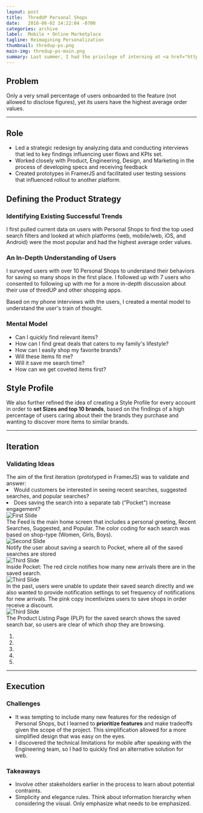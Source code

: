 ```yaml
---
layout: post
title:  ThredUP Personal Shops
date:   2016-06-02 14:22:04 -0700
categories: archive
label:  Mobile • Online Marketplace
tagline: Reimagining Personalization
thumbnail: thredup-ps.png
main-img: thredup-ps-main.png
summary: Last summer, I had the privilege of interning at <a href="http://thredup.com" target="_blank">ThredUP</a>, the world's largest online fashion resale shop for women and children, with the Product team. My role was a mix of Product Management and Product Design, which allowed me to learn  the process of making design decisions with the end goal of increasing onboarding conversion rates. My main project for the summer was redesigning Personal Shops, a personalization feature that saves product filters, so that it can provide suggestions based on their top brands.
---
```

<section class="project-body">
  <h2>Problem</h2>
  <p>
  Only a very small percentage of users onboarded to the feature (not allowed to disclose figures), yet its users have the highest average order values.
  </p>
</section>
<hr>
<section class="project-body">
<h2>Role</h2>
<p>
<ul>
      <li>Led a strategic redesign by analyzing data and conducting interviews that led to key findings influencing user flows and KPIs set.</li>
      <li>Worked closely with Product, Engineering, Design, and Marketing in the process of developing specs and receiving feedback</li>
      <li>Created prototypes in FramerJS and facilitated user testing sessions that influenced rollout to another platform.</li>
</ul>
</p>
</section>
<section class="project-body">
  <h2>Defining the Product Strategy</h2>
  <h3 class="project-body">Identifying Existing Successful Trends</h3>
  <p>
      I first pulled current data on users with Personal Shops to find the top used search filters and looked at which platforms (web, mobile/web, iOS, and Android) were the most popular and had the highest average order values.
  </p>
  <h3 class="project-body">An In-Depth Understanding of Users</h3>
  <p>
     I surveyed users with over 10 Personal Shops to understand their behaviors for saving so many shops in the first place. I followed up with 7 users who consented to following up with me for a more in-depth discussion about their use of thredUP and other shopping apps.
  </p>
<p>Based on my phone interviews with the users, I created a mental model to understand the user's train of thought.
    <h3 class="project-body">Mental Model</h3>
    <ul>
      <li>Can I quickly find relevant items?</li>
      <li>How can I find great deals that caters to my family's lifestyle?</li>
      <li>How can I easily shop my favorite brands?</li>
      <li>Will these items fit me?</li>
      <li>Will it save me search time?</li>
      <li>How can we get coveted items first?</li>
    </ul>
  </p>
</section>

<section class="project-body">
<h2>Style Profile</h2>
We also further refined the idea of creating a Style Profile for every account in order to <strong>set Sizes and top 10 brands</strong>, based on the findings of a high percentage of users caring about their the brands they purchase and wanting to discover more items to similar brands.
</section>

<hr>

<section class="project-body">
  <h2>Iteration</h2>
  <h3 class="project-body">Validating Ideas</h3>
  The aim of the first iteration (prototyped in FramerJS) was to validate and answer:
  <li>Would customers be interested in seeing recent searches, suggested searches, and popular searches?</li>
  <li>Does saving the search into a separate tab ("Pocket") increase engagement?</li>
    <div id="myCarousel" class="carousel slide" data-ride="carousel">
    <!-- Carousel indicators -->
    <!-- Wrapper for carousel items -->
    <div class="carousel-inner">
        <div class="item active">
            <img src="/img/portfolio/thredup-ps/v1-home.png" alt="First Slide">
            <div class="carousel-caption active">
            The Feed is the main home screen that includes a personal greeting, Recent Searches, Suggested, and Popular. The color coding for each search was based on shop-type (Women, Girls, Boys).
            </div>
        </div>
        <div class="item">
            <img src="/img/portfolio/thredup-ps/v1-popup.png" alt="Second Slide">
            <div class="carousel-caption active">
            Notify the user about saving a search to Pocket, where all of the saved searches are stored
            </div>
        </div>
        <div class="item">
            <img src="/img/portfolio/thredup-ps/v1-pocket.png" alt="Third Slide">
            <div class="carousel-caption active">
            Inside Pocket: The red circle notifies how many new arrivals there are in the saved search.
            </div>
        </div>
        <div class="item">
            <img src="/img/portfolio/thredup-ps/v1-pocketedit.png" alt="Third Slide">
            <div class="carousel-caption active">
            In the past, users were unable to update their saved search directly and we also wanted to provide notification settings to set frequency of notifications for new arrivals. The pink copy incentivizes users to save shops in order receive a discount.
            </div>
        </div>
        <div class="item">
            <img src="/img/portfolio/thredup-ps/v1-PLP.png" alt="Third Slide">
            <div class="carousel-caption active">
            The Product Listing Page (PLP) for the saved search shows the saved search bar, so users are clear of which shop they are browsing.
            </div>
        </div>
    </div>
    <ol class="carousel-indicators">
        <li data-target="#myCarousel" data-slide-to="0" class="active"></li>
        <li data-target="#myCarousel" data-slide-to="1"></li>
        <li data-target="#myCarousel" data-slide-to="2"></li>
        <li data-target="#myCarousel" data-slide-to="3"></li>
        <li data-target="#myCarousel" data-slide-to="4"></li>
    </ol>   
    <!-- Carousel controls -->
    <a class="carousel-control left" href="#myCarousel" data-slide="prev">
        <span class="glyphicon glyphicon-chevron-left"></span>
    </a>
    <a class="carousel-control right" href="#myCarousel" data-slide="next">
        <span class="glyphicon glyphicon-chevron-right"></span>
    </a>
  </div>
</section>
<hr>
<section class="project-body">
<h2>Execution</h2>
<h3 class="project-body">Challenges</h3>
<ul>
  <li>It was tempting to include many new features for the redesign of Personal Shops, but I learned to <strong>prioritize features</strong> and make tradeoffs given the scope of the project. This simplification allowed for a more simplified design that was easy on the eyes.</li>
  <li>I discovered the technical limitations for mobile after speaking with the Engineering team, so I had to quickly find an alternative solution for web.</li>
</ul>
<h3 class="project-body">Takeaways</h3>
<ul>
  <li>Involve other stakeholders earlier in the process to learn about potential contraints.</li>
  <li>Simplicity and elegance rules. Think about information hierarchy when considering the visual. Only emphasize what needs to be emphasized. </li>
</ul>
</section>
